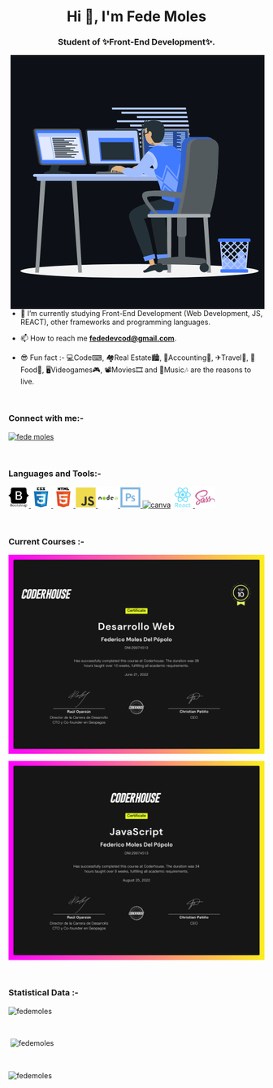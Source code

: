 <h1 align="center">Hi 👋, I'm Fede Moles</h1>
<h3 align="center">Student of ✨Front-End Development✨.</h3>

<p><img align="right" border-radius="25px"; src="https://github.com/fedemoles/fedemoles/blob/main/animation_500_kxa883sd.gif" alt="fedemoles" /></p>

<br>

- 🌱 I’m currently studying Front-End Development (Web Development, JS, REACT), other frameworks and programming languages.

- 📫 How to reach me **fededevcod@gmail.com**.

- 😎 Fun fact :- 💻Code⌨, 🏘Real Estate🏙, 💼Accounting👔, ✈Travel🧳, 🍝Food🥘, 🖥Videogames🎮, 📽Movies🎞 and 🎵Music🎶 are the reasons to live.

<br>

<h3 align="left">Connect with me:-</h3>
<p align="left">
  <a href="https://www.linkedin.com/in/angel-federico-moles-del-pópolo" target="_blank"><img align="center"
      src="https://raw.githubusercontent.com/rahuldkjain/github-profile-readme-generator/master/src/images/icons/Social/linked-in-alt.svg"
      alt="fede moles" height="30" width="40" /></a>
</p>

<br>

<h3 align="left">Languages and Tools:-</h3>
<p align="left"> <a href="https://getbootstrap.com" target="_blank" rel="noreferrer">
    <img src="https://raw.githubusercontent.com/devicons/devicon/master/icons/bootstrap/bootstrap-plain-wordmark.svg"
      alt="bootstrap" width="40" height="40" /> </a> <a href="https://www.w3schools.com/css/" target="_blank"
    rel="noreferrer"><img src="https://raw.githubusercontent.com/devicons/devicon/master/icons/css3/css3-original-wordmark.svg" alt="css3"
      width="40" height="40" /> </a>
  <a href="https://www.w3.org/html/" target="_blank" rel="noreferrer"> <img
      src="https://raw.githubusercontent.com/devicons/devicon/master/icons/html5/html5-original-wordmark.svg"
      alt="html5" width="40" height="40" /> </a>  <a href="https://www.javascript.com/" target="_blank"
    rel="noreferrer"> <img
      src="https://raw.githubusercontent.com/devicons/devicon/master/icons/javascript/javascript-original.svg"
      alt="javascript" width="40" height="40" /> </a>  <a href="https://nodejs.org" target="_blank" rel="noreferrer"> <img
      src="https://raw.githubusercontent.com/devicons/devicon/master/icons/nodejs/nodejs-original-wordmark.svg"
      alt="nodejs" width="40" height="40" /> </a>  <a href="https://www.photoshop.com/en" target="_blank"
    rel="noreferrer"> <img
      src="https://raw.githubusercontent.com/devicons/devicon/master/icons/photoshop/photoshop-line.svg" alt="photoshop"
      width="40" height="40" /> <a href="https://www.canva.com" target="_blank"
    rel="noreferrer"> <img
      src="https://cdn.jsdelivr.net/gh/devicons/devicon/icons/canva/canva-original.svg" alt="canva"
      width="40" height="40" /></a>  <a href="https://reactjs.org/" target="_blank" rel="noreferrer"> <img
      src="https://raw.githubusercontent.com/devicons/devicon/master/icons/react/react-original-wordmark.svg"
      alt="react" width="40" height="40" /> </a> <a href="https://sass-lang.com" target="_blank" rel="noreferrer"> <img
      src="https://raw.githubusercontent.com/devicons/devicon/master/icons/sass/sass-original.svg" alt="sass" width="40"
      height="40" /> </a> </p>

<br>

<h3>Current Courses :-</h3>
<p><img align="center"
    src="https://github.com/fedemoles/fedemoles/blob/main/62b8dc842132110024a0d29.png"
    alt="fedemoles" 
    bg_color=#808080/></p>
    
<p><img align="center"
    src="https://github.com/fedemoles/fedemoles/blob/main/631a6ff2d660430019df387f.png"
    alt="fedemoles" 
    bg_color=#808080/></p>
    
<br>

<h3>Statistical Data :-</h3>
<p><img align="center"
    src="https://github-readme-stats.vercel.app/api/top-langs?username=fedemoles&show_icons=true&locale=en&bg_color=0d1117&text_color=ffffff&layout=compact"
    alt="fedemoles" 
    bg_color=#808080/></p>

<br>

<p>&nbsp;<img align="center" src="https://github-readme-stats.vercel.app/api?username=fedemoles&show_icons=true&locale=en&bg_color=0d1117&text_color=ffffff&repo=convoychat"
    alt="fedemoles" /></p>

<br>

<p><img align="center" src="https://github-readme-streak-stats.herokuapp.com/?user=fedemoles&theme=dark&background=0d1117&date_format=M%20j%5B%2C%20Y%5D" alt="fedemoles" /></p>

<br>

<!-- <br>
<h3>Trophies :-</h3>
<p align="left"> <a href="https://github.com/ryo-ma/github-profile-trophy"><img
      src="https://github-profile-trophy.vercel.app/?username=adam-pw&bg_color=0d1117&text_color=ffffff" alt="adam-pw" /></a> </p> -->

<!---
[fedemoles](https://github.com/fedemoles)
--->

<!---
fedemoles/fedemoles is a ✨ special ✨ repository because its `README.md` (this file) appears on your GitHub profile.
You can click the Preview link to take a look at your changes.
--->
